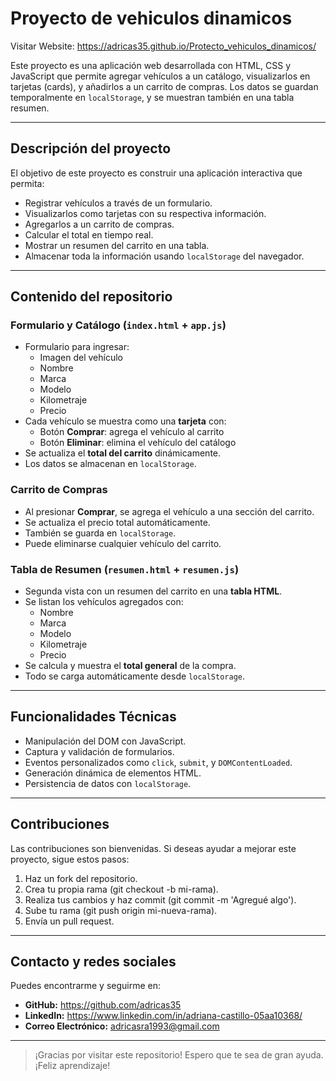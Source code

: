 # Proyecto de vehiculos dinamicos 

Visitar Website: https://adricas35.github.io/Protecto_vehiculos_dinamicos/

Este proyecto es una aplicación web desarrollada con HTML, CSS y JavaScript que permite agregar vehículos a un catálogo, 
visualizarlos en tarjetas (cards), y añadirlos a un carrito de compras. Los datos se guardan temporalmente en `localStorage`, 
y se muestran también en una tabla resumen.

---

## Descripción del proyecto

El objetivo de este proyecto es construir una aplicación interactiva que permita:

- Registrar vehículos a través de un formulario.
- Visualizarlos como tarjetas con su respectiva información.
- Agregarlos a un carrito de compras.
- Calcular el total en tiempo real.
- Mostrar un resumen del carrito en una tabla.
- Almacenar toda la información usando `localStorage` del navegador.

---

## Contenido del repositorio

### Formulario y Catálogo (`index.html` + `app.js`)
- Formulario para ingresar:
  - Imagen del vehículo
  - Nombre
  - Marca
  - Modelo
  - Kilometraje
  - Precio
- Cada vehículo se muestra como una **tarjeta** con:
  - Botón **Comprar**: agrega el vehículo al carrito
  - Botón **Eliminar**: elimina el vehículo del catálogo
- Se actualiza el **total del carrito** dinámicamente.
- Los datos se almacenan en `localStorage`.

### Carrito de Compras

- Al presionar **Comprar**, se agrega el vehículo a una sección del carrito.
- Se actualiza el precio total automáticamente.
- También se guarda en `localStorage`.
- Puede eliminarse cualquier vehículo del carrito.

### Tabla de Resumen (`resumen.html` + `resumen.js`)

- Segunda vista con un resumen del carrito en una **tabla HTML**.
- Se listan los vehículos agregados con:
  - Nombre
  - Marca
  - Modelo
  - Kilometraje
  - Precio
- Se calcula y muestra el **total general** de la compra.
- Todo se carga automáticamente desde `localStorage`.

---

## Funcionalidades Técnicas

- Manipulación del DOM con JavaScript.
- Captura y validación de formularios.
- Eventos personalizados como `click`, `submit`, y `DOMContentLoaded`.
- Generación dinámica de elementos HTML.
- Persistencia de datos con `localStorage`.

---

## Contribuciones

Las contribuciones son bienvenidas. Si deseas ayudar a mejorar este proyecto, sigue estos pasos:
1. Haz un fork del repositorio.
2. Crea tu propia rama (git checkout -b mi-rama).
3. Realiza tus cambios y haz commit (git commit -m 'Agregué algo').
4. Sube tu rama (git push origin mi-nueva-rama).
5. Envía un pull request.

---

## Contacto y redes sociales

Puedes encontrarme y seguirme en:

- **GitHub:** https://github.com/adricas35
- **LinkedIn:** https://www.linkedin.com/in/adriana-castillo-05aa10368/
- **Correo Electrónico:** adricasra1993@gmail.com

---

> ¡Gracias por visitar este repositorio! Espero que te sea de gran ayuda. 
> ¡Feliz aprendizaje!











